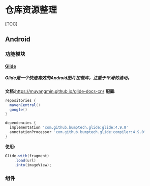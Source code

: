 # 仓库资源整理
[TOC]
## Android
### 功能模块
#### [Glide](https://github.com/bumptech/glide) 
##### Glide是一个快速高效的Android图片加载库，注重于平滑的滚动。
**文档:**<https://muyangmin.github.io/glide-docs-cn/>
**配置:**

```gradle
repositories {
  mavenCentral()
  google()
}

dependencies {
  implementation 'com.github.bumptech.glide:glide:4.9.0'
  annotationProcessor 'com.github.bumptech.glide:compiler:4.9.0'
}
```
**使用:**
```java
Glide.with(fragment)
    .load(url)
    .into(imageView);
```
### 组件
